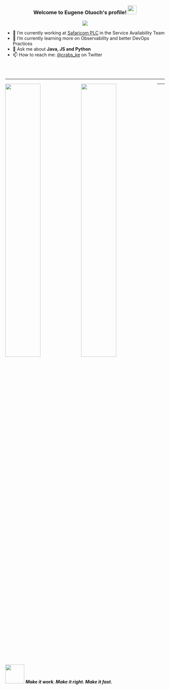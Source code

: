 <!-- <h2 align="center">
<pre><i><a href="https://rednafi.github.io/reflections" target="_blank">⚙ Eugene Mark Oluoch ⚙</a></i></pre>
</h2> -->


<h3 align="center">
  Welcome to Eugene Oluoch's profile!
  <img src="https://media.giphy.com/media/hvRJCLFzcasrR4ia7z/giphy.gif" width="28">
</h3>

<!-- Typing SVG by DenverCoder1 - https://github.com/DenverCoder1/readme-typing-svg -->
<p align="center">
  <a href="https://github.com/DenverCoder1/readme-typing-svg"><img src="https://readme-typing-svg.demolab.com/?lines=Full-stack%20Web%20Developer;Experienced%20DevOps%20Engineer;2%2B%20years%20of%20coding%20experience;Always%20learning%20new%20things&font=Fira%20Code&center=true&width=440&height=45&color=f75c7e&vCenter=true&size=22&pause=1000"></a>
</p>


- 🔭 I’m currently working at [Safaricom PLC](https://safaricom.com) in the Service Availability Team
- 🌱 I’m currently learning more on Observability and better DevOps Practices
- 💬 Ask me about **Java, JS and Python**
- 📫 How to reach me: [@crabs_ke](https://twitter.com/crabs_ke) on Twitter



<br />
<br />

-------
<div class="wrapper">
  <img align="left" width="47%" src="https://github-readme-streak-stats.herokuapp.com?user=Eugene-Oluoch&theme=tokyonight">

  <img align="left" width="47%" src="https://github-readme-stats.vercel.app/api?username=Eugene-Oluoch&custom_title=Eugene's%20github%20stats">
</div>

-------

<img src="https://media.giphy.com/media/LnQjpWaON8nhr21vNW/giphy.gif" width="60"> <em><b>Make it work. Make it right. Make it fast.</b></em>
